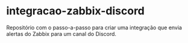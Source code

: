 # integracao-zabbix-discord
Repositório com o passo-a-passo para criar uma integração que envia alertas do Zabbix para um canal do Discord.
